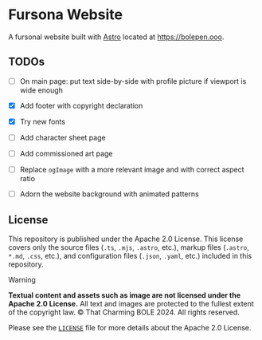# Fursona Website 

A fursonal website built with [Astro](https://astro.build) located at https://bolepen.ooo.


## TODOs

- [ ] On main page: put text side-by-side with profile picture if viewport is wide enough
- [x] Add footer with copyright declaration
- [x] Try new fonts
- [ ] Add character sheet page
- [ ] Add commissioned art page
- [ ] Replace `ogImage` with a more relevant image and with correct aspect ratio
- [ ] Adorn the website background with animated patterns


## License

This repository is published under the Apache 2.0 License.
This license covers only the source files (`.ts`, `.mjs`, `.astro`, etc.),
markup files (`.astro`, `*.md`, `.css`, etc.),
and configuration files (`.json`, `.yaml`, etc.) included in this repository.

> [!WARNING]  
> **Textual content and assets such as image are not licensed under the Apache 2.0 License.**
> All text and images are protected to the fullest extent of the copyright law. &copy;
> That Charming BOLE 2024. All rights reserved.

Please see the [`LICENSE`](LICENSE) file for more details about the Apache 2.0 License.
